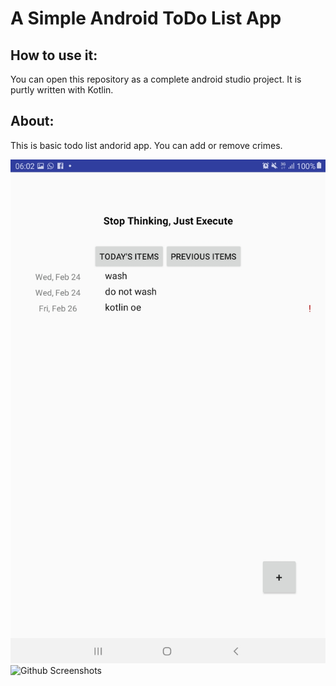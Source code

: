 # A Simple Android ToDo List App

## How to use it:

You can open this repository as a complete android studio project. It is purtly written with Kotlin.

## About:

This is basic todo list andorid app. You can add or remove crimes. 

![Github Screenshots](/images/s1.jpg)
![Github Screenshots](/images/s2jpg)

